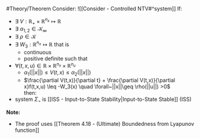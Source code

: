 #Theory/Theorem 
Consider: ![[Consider - Controlled NTV#^system]]
If:
- $\exists~V:\mathbb{R}_+\times\mathbb{R}^{n_x}\mapsto\mathbb{R}$ 
- $\exists~\alpha_{1,2} \in \mathcal{K}_\infty$
- $\exists~\rho \in \mathcal{K}$
- $\exists~W_3:\mathbb{R}^{n_x}\mapsto\mathbb{R}$  that is
	- continuous
	- positive definite
such that
- $\forall(t,x,u)\in \mathbb{R}\times\mathbb{R}^{n_x}\times\mathbb{R}^{n_u}$
	- $\alpha_1(||x||) \leq V(t,x) \leq \alpha_2(||x||)$
	- $\frac{\partial V(t,x)}{\partial t} + \frac{\partial V(t,x)}{\partial x}f(t,x,u) \leq -W_3(x) \quad \forall~||x||\geq \rho(||u||) >0$  
then:
- system $\Sigma_\circ$ is [[ISS - Input-to-State Stability|Input-to-State Stable]] (ISS)


**Note:**
- The proof uses [[Theorem 4.18 - (Ultimate) Boundedness from Lyapunov function]]


